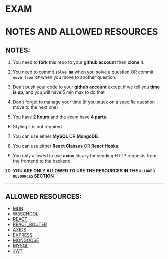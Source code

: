# EXAM

# NOTES AND ALLOWED RESOURCES

## NOTES:

1. You need to **fork** this repo to your **github account** then **clone** it.

1. You need to commit **`solve Q#`** when you solve a question OR commit **`move from Q#`** when you move to another question.

1. Don't push your code to your **github account** except if we tell you **time is up**, and you will have 5 min max to do that

1. Don't forget to manage your time (if you stuck on a specific question move to the next one)

1. You have **2 hours** and the exam have **4 parts**.

1. Styling it is not required.

1. You can use either **MySQL** OR **MongoDB**.

1. You can use either **React Classes** OR **React Hooks**.

1. You only allowed to use **axios** library for sending HTTP requests from the frontend to the backend.

1. **YOU ARE ONLY ALLOWED TO USE THE RESOURCES IN THE `ALLOWED RESOURCES` SECTION**

---

## ALLOWED RESOURCES:

- [MDN](https://developer.mozilla.org/en-US)
- [W3SCHOOL](https://www.w3schools.com)
- [REACT](https://reactjs.org)
- [REACT_ROUTER](https://reactrouter.com/web/guides/quick-start)
- [AXIOS](https://www.npmjs.com/package/axios)
- [EXPRESS](https://expressjs.com)
- [MONGOOSE](https://mongoosejs.com)
- [MYSQL](https://www.npmjs.com/package/mysql2)
- [JWT](https://jwt.io)


<!-- jouza -->